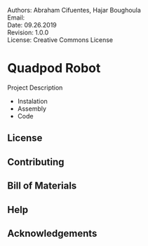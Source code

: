 Authors: Abraham Cifuentes, Hajar Boughoula <br />
Email: <br />
Date: 09.26.2019 <br />
Revision: 1.0.0 <br />
License: Creative Commons License
 
# Quadpod Robot

Project Description


* Instalation
* Assembly
* Code

## License

## Contributing

## Bill of Materials

## Help

## Acknowledgements
